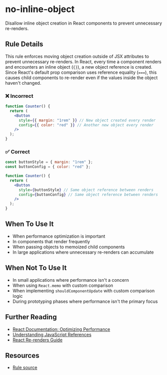 # no-inline-object

Disallow inline object creation in React components to prevent unnecessary re-renders.

## Rule Details

This rule enforces moving object creation outside of JSX attributes to prevent unnecessary re-renders. In React, every time a component renders and encounters an inline object (`{}`), a new object reference is created. Since React's default prop comparison uses reference equality (`===`), this causes child components to re-render even if the values inside the object haven't changed.

### ❌ Incorrect

```jsx
function Counter() {
  return (
    <Button
      style={{ margin: "1rem" }} // New object created every render
      config={{ color: "red" }} // Another new object every render
    />
  );
}
```

### ✅ Correct

```jsx
const buttonStyle = { margin: "1rem" };
const buttonConfig = { color: "red" };

function Counter() {
  return (
    <Button
      style={buttonStyle} // Same object reference between renders
      config={buttonConfig} // Same object reference between renders
    />
  );
}
```

## When To Use It

- When performance optimization is important
- In components that render frequently
- When passing objects to memoized child components
- In large applications where unnecessary re-renders can accumulate

## When Not To Use It

- In small applications where performance isn't a concern
- When using `React.memo` with custom comparison
- When implementing `shouldComponentUpdate` with custom comparison logic
- During prototyping phases where performance isn't the primary focus

## Further Reading

- [React Documentation: Optimizing Performance](https://react.dev/learn/render-and-commit)
- [Understanding JavaScript References](https://daveceddia.com/javascript-references/)
- [React Re-renders Guide](https://www.joshwcomeau.com/react/why-react-re-renders/)

## Resources

- [Rule source](https://github.com/tigerabrodi/eslint-plugin-react-sage-mode/blob/main/src/rules/no-inline-object.ts)
